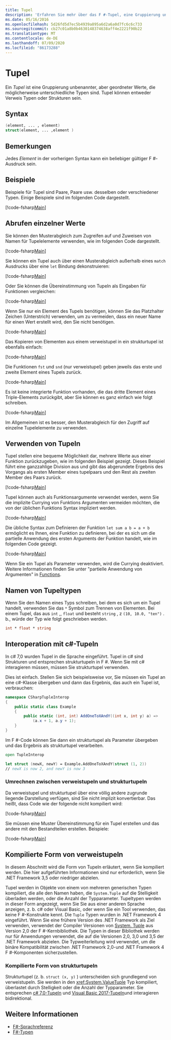 ```yaml
---
title: Tupel
description: 'Erfahren Sie mehr über das F #-Tupel, eine Gruppierung unbenannter, aber geordneter Werte, die möglicherweise unterschiedlich sind.'
ms.date: 05/16/2016
ms.openlocfilehash: 5d26fd5d7ec5b4939a895a6d2a6a0d7fc6c6c733
ms.sourcegitcommit: cb27c01a8b0b4630148374638aff4e2221f90b22
ms.translationtype: MT
ms.contentlocale: de-DE
ms.lasthandoff: 07/09/2020
ms.locfileid: "86173288"
---
```

# <a name="tuples"></a>Tupel

Ein *Tupel* ist eine Gruppierung unbenannter, aber geordneter Werte, die möglicherweise unterschiedliche Typen sind.  Tupel können entweder Verweis Typen oder Strukturen sein.

## <a name="syntax"></a>Syntax

```fsharp
(element, ... , element)
struct(element, ... ,element )
```

## <a name="remarks"></a>Bemerkungen

Jedes *Element* in der vorherigen Syntax kann ein beliebiger gültiger F #-Ausdruck sein.

## <a name="examples"></a>Beispiele

Beispiele für Tupel sind Paare, Paare usw. desselben oder verschiedener Typen. Einige Beispiele sind im folgenden Code dargestellt.

[!code-fsharp[Main](~/samples/snippets/fsharp/tuples/basic-examples.fsx#L6-L21)]

## <a name="obtaining-individual-values"></a>Abrufen einzelner Werte

Sie können den Musterabgleich zum Zugreifen auf und Zuweisen von Namen für Tupelelemente verwenden, wie im folgenden Code dargestellt.

[!code-fsharp[Main](~/samples/snippets/fsharp/tuples/basic-examples.fsx#L27-L29)]

Sie können ein Tupel auch über einen Musterabgleich außerhalb eines `match` Ausdrucks über eine `let` Bindung dekonstruieren:

[!code-fsharp[Main](~/samples/snippets/fsharp/tuples/basic-examples.fsx#L34-L37)]

Oder Sie können die Übereinstimmung von Tupeln als Eingaben für Funktionen vergleichen:

[!code-fsharp[Main](~/samples/snippets/fsharp/tuples/basic-examples.fsx#L43-L47)]

Wenn Sie nur ein Element des Tupels benötigen, können Sie das Platzhalter Zeichen (Unterstrich) verwenden, um zu vermeiden, dass ein neuer Name für einen Wert erstellt wird, den Sie nicht benötigen.

[!code-fsharp[Main](~/samples/snippets/fsharp/tuples/basic-examples.fsx#L53-L54)]

Das Kopieren von Elementen aus einem verweistupel in ein strukturtupel ist ebenfalls einfach:

[!code-fsharp[Main](~/samples/snippets/fsharp/tuples/basic-examples.fsx#L62-L66)]

Die Funktionen `fst` und `snd` (nur verweistupel) geben jeweils das erste und zweite Element eines Tupels zurück.

[!code-fsharp[Main](~/samples/snippets/fsharp/tuples/basic-examples.fsx#L72-L73)]

Es ist keine integrierte Funktion vorhanden, die das dritte Element eines Triple-Elements zurückgibt, aber Sie können es ganz einfach wie folgt schreiben.

[!code-fsharp[Main](~/samples/snippets/fsharp/tuples/basic-examples.fsx#L78-L78)]

Im Allgemeinen ist es besser, den Musterabgleich für den Zugriff auf einzelne Tupelelemente zu verwenden.

## <a name="using-tuples"></a>Verwenden von Tupeln

Tupel stellen eine bequeme Möglichkeit dar, mehrere Werte aus einer Funktion zurückzugeben, wie im folgenden Beispiel gezeigt. Dieses Beispiel führt eine ganzzahlige Division aus und gibt das abgerundete Ergebnis des Vorgangs als ersten Member eines tupelpaars und den Rest als zweiten Member des Paars zurück.

[!code-fsharp[Main](~/samples/snippets/fsharp/tuples/basic-examples.fsx#L83-L86)]

Tupel können auch als Funktionsargumente verwendet werden, wenn Sie die implizite Currying von Funktions Argumenten vermeiden möchten, die von der üblichen Funktions Syntax impliziert werden.

[!code-fsharp[Main](~/samples/snippets/fsharp/tuples/basic-examples.fsx#L88-L88)]

Die übliche Syntax zum Definieren der Funktion `let sum a b = a + b` ermöglicht es Ihnen, eine Funktion zu definieren, bei der es sich um die partielle Anwendung des ersten Arguments der Funktion handelt, wie im folgenden Code gezeigt.

[!code-fsharp[Main](~/samples/snippets/fsharp/tuples/basic-examples.fsx#L90-L94)]

Wenn Sie ein Tupel als Parameter verwenden, wird die Currying deaktiviert. Weitere Informationen finden Sie unter "partielle Anwendung von Argumenten" in [Functions](./functions/index.md).

## <a name="names-of-tuple-types"></a>Namen von Tupeltypen

Wenn Sie den Namen eines Typs schreiben, bei dem es sich um ein Tupel handelt, verwenden Sie das `*` Symbol zum Trennen von Elementen. Bei einem Tupel, das aus `int` ,, `float` und besteht `string` , z `(10, 10.0, "ten")` . b., würde der Typ wie folgt geschrieben werden.

```fsharp
int * float * string
```

## <a name="interoperation-with-c-tuples"></a>Interoperation mit c#-Tupeln

In c# 7,0 wurden Tupel in die Sprache eingeführt.  Tupel in c# sind Strukturen und entsprechen strukturtupeln in F #.  Wenn Sie mit c# interagieren müssen, müssen Sie strukturtupel verwenden.

Dies ist einfach.  Stellen Sie sich beispielsweise vor, Sie müssen ein Tupel an eine c#-Klasse übergeben und dann das Ergebnis, das auch ein Tupel ist, verbrauchen:

```csharp
namespace CSharpTupleInterop
{
    public static class Example
    {
        public static (int, int) AddOneToXAndY((int x, int y) a) =>
            (a.x + 1, a.y + 1);
    }
}
```

Im F #-Code können Sie dann ein strukturtupel als Parameter übergeben und das Ergebnis als strukturtupel verarbeiten.

```fsharp
open TupleInterop

let struct (newX, newY) = Example.AddOneToXAndY(struct (1, 2))
// newX is now 2, and newY is now 3
```

### <a name="converting-between-reference-tuples-and-struct-tuples"></a>Umrechnen zwischen verweistupeln und strukturtupeln

Da verweistupel und strukturtupel über eine völlig andere zugrunde liegende Darstellung verfügen, sind Sie nicht implizit konvertierbar.  Das heißt, dass Code wie der folgende nicht kompiliert wird:

[!code-fsharp[Main](~/samples/snippets/fsharp/tuples/interop.fsx#L5-L12)]

Sie müssen eine Muster Übereinstimmung für ein Tupel erstellen und das andere mit den Bestandteilen erstellen.  Beispiele:

[!code-fsharp[Main](~/samples/snippets/fsharp/tuples/interop.fsx#L18-L22)]

## <a name="compiled-form-of-reference-tuples"></a>Kompilierte Form von verweistupeln

In diesem Abschnitt wird die Form von Tupeln erläutert, wenn Sie kompiliert werden.  Die hier aufgeführten Informationen sind nur erforderlich, wenn Sie .NET Framework 3,5 oder niedriger abzielen.

Tupel werden in Objekte von einem von mehreren generischen Typen kompiliert, die alle den Namen haben, die `System.Tuple` auf die Stelligkeit überladen werden, oder die Anzahl der Typparameter. Tupeltypen werden in dieser Form angezeigt, wenn Sie Sie aus einer anderen Sprache anzeigen, z. b. c# oder Visual Basic, oder wenn Sie ein Tool verwenden, das keine F #-Konstrukte kennt. Die `Tuple` Typen wurden in .NET Framework 4 eingeführt. Wenn Sie eine frühere Version des .NET Framework als Ziel verwenden, verwendet der Compiler Versionen von [System. Tuple](https://msdn.microsoft.com/library/5ac7953d-acdc-4a58-bfb7-c1f6406c0fa3) aus Version 2,0 der F #-Kernbibliothek. Die Typen in dieser Bibliothek werden nur für Anwendungen verwendet, die auf die Versionen 2,0, 3,0 und 3,5 der .NET Framework abzielen. Die Typweiterleitung wird verwendet, um die binäre Kompatibilität zwischen .NET Framework 2,0-und .NET Framework 4 F #-Komponenten sicherzustellen.

### <a name="compiled-form-of-struct-tuples"></a>Kompilierte Form von strukturtupeln

Strukturtupel (z. b. `struct (x, y)` ) unterscheiden sich grundlegend von verweistupeln.  Sie werden in den <xref:System.ValueTuple> Typ kompiliert, überlastet durch Stelligkeit oder die Anzahl der Typparameter.  Sie entsprechen [c# 7,0-Tupeln](../../csharp/language-reference/builtin-types/value-tuples.md) und [Visual Basic 2017-Tupeln](../../visual-basic/programming-guide/language-features/data-types/tuples.md)und interagieren bidirektional.

## <a name="see-also"></a>Weitere Informationen

- [F#-Sprachreferenz](index.md)
- [F#-Typen](fsharp-types.md)
